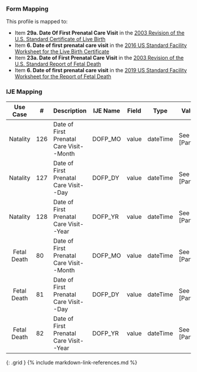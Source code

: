 ### Form Mapping
This profile is mapped to:
 * Item **29a. Date Of First Prenatal Care Visit** in the [2003 Revision of the U.S. Standard Certificate of Live Birth](https://www.cdc.gov/nchs/data/dvs/birth11-03final-ACC.pdf)
 * Item **6. Date of first prenatal care visit** in the [2016 US Standard Facility Worksheet for the Live Birth Certificate](https://www.cdc.gov/nchs/data/dvs/facility-worksheet-2016-508.pdf)
 * Item **23a. Date of First Prenatal Care Visit** in the [2003 Revision of the U.S. Standard Report of Fetal Death](https://www.cdc.gov/nchs/data/dvs/FDEATH11-03finalACC.pdf)
 * Item **6. Date of first prenatal care visit** in the [2019 US Standard Facility Worksheet for the Report of Fetal Death](https://www.cdc.gov/nchs/data/dvs/fetal-death-facility-worksheet-2019-508.pdf)

### IJE Mapping

| **Use Case** |  **#**   |  **Description**  | **IJE Name**  |  **Field**  |  **Type**  | **Value Set/Comments**  |
| :---------: | --------------- | ------------ | ------------- | ---------- | ---------- | -------------- |
| Natality | 126 | Date of First Prenatal Care Visit--Month | DOFP_MO | value |dateTime |See [PartialDatesAndTimes] |
| Natality | 127 | Date of First Prenatal Care Visit--Day | DOFP_DY | value |dateTime |See [PartialDatesAndTimes] |
| Natality | 128 | Date of First Prenatal Care Visit--Year | DOFP_YR | value |dateTime |See [PartialDatesAndTimes] |
| Fetal Death | 80 | Date of First Prenatal Care Visit--Month | DOFP_MO | value |dateTime |See [PartialDatesAndTimes] |
| Fetal Death | 81 | Date of First Prenatal Care Visit--Day | DOFP_DY | value |dateTime |See [PartialDatesAndTimes] |
| Fetal Death | 82 | Date of First Prenatal Care Visit--Year | DOFP_YR | value |dateTime |See [PartialDatesAndTimes] |
{: .grid }
{% include markdown-link-references.md %}

